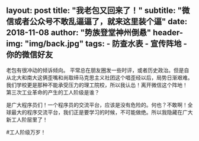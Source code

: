 layout:     post
title:      "我老包又回来了！"
subtitle:   "微信或者公众号不敢乱逼逼了，就来这里装个逼"
date:       2018-11-08
author:     "势族登堂神州倒悬"
header-img: "img/back.jpg"
tags:
    - 防查水表
    - 宣传阵地
    - 你的微信好友
---



老包有很冲动的倾诉倾向。
平常总在朋友圈发一些时评，或者历史政治。但是自从北大和南大这俩歪嘴和尚取缔马克思主义社团这个唱歪经以后，局势日渐艰难。
我们学校更是那种不能承受压力的理工院校，所以我认怂！离开微信这个阵地！
第三次工业革命的产生的工人阶级是谁？




是广大程序员们！一个程序员的交流平台，应该是没有危险的。何也？不敢啊！全球最大的程序交流平台，我们正是要学习的时候，不可能做绝。所以我隐藏在广大新工人阶层里了！

#工人阶级万岁！